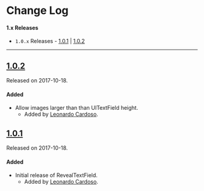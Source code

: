 # Change Log

#### 1.x Releases
- `1.0.x` Releases - [1.0.1](#101) | [1.0.2](#102)

---

## [1.0.2](https://github.com/LeonardoCardoso/RevealTextField/releases/tag/1.0.2)
Released on 2017-10-18.

#### Added
- Allow images larger than than UITextField height.
  - Added by [Leonardo Cardoso](https://github.com/LeonardoCardoso).

## [1.0.1](https://github.com/LeonardoCardoso/RevealTextField/releases/tag/1.0.1)
Released on 2017-10-18.

#### Added
- Initial release of RevealTextField.
  - Added by [Leonardo Cardoso](https://github.com/LeonardoCardoso).